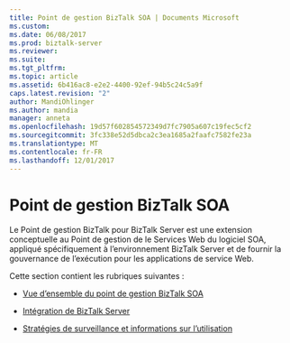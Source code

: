 ```yaml
---
title: Point de gestion BizTalk SOA | Documents Microsoft
ms.custom: 
ms.date: 06/08/2017
ms.prod: biztalk-server
ms.reviewer: 
ms.suite: 
ms.tgt_pltfrm: 
ms.topic: article
ms.assetid: 6b416ac8-e2e2-4400-92ef-94b5c24c5a9f
caps.latest.revision: "2"
author: MandiOhlinger
ms.author: mandia
manager: anneta
ms.openlocfilehash: 19d57f602854572349d7fc7905a607c19fec5cf2
ms.sourcegitcommit: 3fc338e52d5dbca2c3ea1685a2faafc7582fe23a
ms.translationtype: MT
ms.contentlocale: fr-FR
ms.lasthandoff: 12/01/2017
---
```

# <a name="soa-biztalk-management-point"></a>Point de gestion BizTalk SOA
Le Point de gestion BizTalk pour BizTalk Server est une extension conceptuelle au Point de gestion de le Services Web du logiciel SOA, appliqué spécifiquement à l’environnement BizTalk Server et de fournir la gouvernance de l’exécution pour les applications de service Web.  
  
 Cette section contient les rubriques suivantes :  
  
-   [Vue d’ensemble du point de gestion BizTalk SOA](../esb-toolkit/overview-of-the-soa-biztalk-management-point.md)  
  
-   [Intégration de BizTalk Server](../esb-toolkit/biztalk-server-integration1.md)  
  
-   [Stratégies de surveillance et informations sur l’utilisation](../esb-toolkit/monitoring-policies-and-usage-information.md)